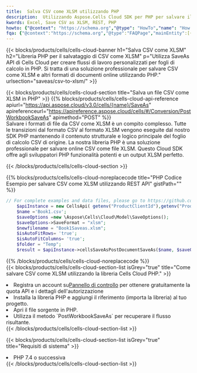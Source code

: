```yaml
---
title:  Salva CSV come XLSM utilizzando PHP
description:  Utilizzando Aspose.Cells Cloud SDK per PHP per salvare il file in formato CSV come file in formato XLSM.
kwords: Excel, Save CSV as XLSM, REST, PHP
howto: {"@context": "https://schema.org","@type": "HowTo","name": "How to save CSV as XLSM using the Cells Cloud PHP library.","description": "How to save CSV as XLSM using the Cells Cloud PHP library.","image": {"@type": "ImageObject"},"url": "/php/saveas/csv-to-xlsm/","step": [{ "@type": "HowToStep","name": "How to save CSV as XLSM using the Cells Cloud PHP library. step 1", "image": {"@type": "ImageObject",},"url": "/php/saveas/csv-to-xlsm/","text": "Register an account at <a href='https://dashboard.aspose.cloud/'>Dashboard</a> to get free API quota & authorization details",},{ "@type": "HowToStep","name": "How to save CSV as XLSM using the Cells Cloud PHP library. step 1", "image": {"@type": "ImageObject",},"url": "/php/saveas/csv-to-xlsm/","text": "Install PHP library and add the reference (import the library) to your project.",},{ "@type": "HowToStep","name": "How to save CSV as XLSM using the Cells Cloud PHP library. step 1", "image": {"@type": "ImageObject",},"url": "/php/saveas/csv-to-xlsm/","text": "Open the source file in PHP.",},{ "@type": "HowToStep","name": "How to save CSV as XLSM using the Cells Cloud PHP library. step 1", "image": {"@type": "ImageObject",},"url": "/php/saveas/csv-to-xlsm/","text": "Use the `PostWorkbookSaveAs` method to retrieve the resulting stream.",}, ],"supply": {"@type": "HowToSupply","name": "document"},"tool": [{"@type": "HowToTool","name": "phpstorm, Visual Studio Code, Eclipse"},{"@type": "HowToTool","name": "Aspose Cells"}],"totalTime": "PT6M"}
fqa: {"@context":"https://schema.org","@type":"FAQPage","mainEntity":[{"@type":"Question","name":"Why save file as other formats file in C# using REST API?","acceptedAnswer":{"@type":"Answer","text":"Documents are encoded in many ways, and some files may be incompatible with the software you use. To open and read such files, just save them as appropriate file formats.<br/><ol><li>Install .NET SDK and add the reference (import the library) to your project.</li><li>Open the source file in C# using REST API.</li><li>Call the PostWorkbookSaveAsRequest() method, passing an output filename with required extension.</li><li>Get the result of save as a separate file.</li></ol>"}},{"@type":"Question","name":"What file formats can I save as with your C# library?","acceptedAnswer":{"@type":"Answer","text":"We support a variety of file formats for conversion using .NET library, including XLSX, Excel, xls , PDF, CSV, HTML, Markdown, XML, PNG, JPG, TIFF, Json, TXT and many more."}},{"@type":"Question","name":"What is the maximum allowed file size for conversion using this .NET library?","acceptedAnswer":{"@type":"Answer","text":"There are no file size limits for format conversions using .NET library."}}]}
---
```

{{< blocks/products/cells/cells-cloud-banner h1="Salva CSV come XLSM" h2="Libreria PHP per il salvataggio di CSV come XLSM" p="Utilizza SaveAs API di Cells Cloud per creare flussi di lavoro personalizzati per fogli di calcolo in PHP. Si tratta di una soluzione professionale per salvare CSV come XLSM e altri formati di documenti online utilizzando PHP." urlsection="saveas/csv-to-xlsm/" >}}

{{< blocks/products/cells/cells-cloud-section title="Salva un file CSV come XLSM in PHP" >}}
{{% blocks/products/cells/cells-cloud-api-reference apiurl="https://api.aspose.cloud/v3.0/cells/{name}/SaveAs" apireferenceurl="https://apireference.aspose.cloud/cells/#/Conversion/PostWorkbookSaveAs" apimethod="POST" %}}
<br/>
Salvare i formati di file da CSV come XLSM è un compito complesso. Tutte le transizioni dal formato CSV al formato XLSM vengono eseguite dal nostro SDK PHP mantenendo il contenuto strutturale e logico principale del foglio di calcolo CSV di origine. La nostra libreria PHP è una soluzione professionale per salvare online CSV come file XLSM. Questo Cloud SDK offre agli sviluppatori PHP funzionalità potenti e un output XLSM perfetto.

{{< /blocks/products/cells/cells-cloud-section >}}

{{% blocks/products/cells/cells-cloud-noreplacecode title="PHP Codice Esempio per salvare CSV come XLSM utilizzando REST API" gistPath="" %}}
  
```php
// For complete examples and data files, please go to https://github.com/aspose-cells-cloud/aspose-cells-cloud-php/
    $apiInstance = new CellsApi( getenv("ProductClientId"),getenv("ProductClientSecret") );
    $name ='Book1.csv';
    $saveOptions =new \Aspose\Cells\Cloud\Model\SaveOptions();
    $saveOptions->SaveFormat = "xlsm";
    $newfilename = "Book1Saveas.xlsm";
    $isAutoFitRows= 'true';
    $isAutoFitColumns= 'true';
    $folder = "Temp";
    $result = $apiInstance->cellsSaveAsPostDocumentSaveAs($name, $saveOptions, $newfilename,$isAutoFitRows, $isAutoFitColumns, $folder);
```
  
{{% /blocks/products/cells/cells-cloud-noreplacecode %}}
<br/>
{{< blocks/products/cells/cells-cloud-section-list isGrey="true" title="Come salvare CSV come XLSM utilizzando la libreria Cells Cloud PHP." >}}
<li> Registra un account su<a href="https://dashboard.aspose.cloud/">Pannello di controllo</a> per ottenere gratuitamente la quota API e i dettagli dell'autorizzazione</li>
<li>Installa la libreria PHP e aggiungi il riferimento (importa la libreria) al tuo progetto.</li>
<li>Apri il file sorgente in PHP.</li>
<li>Utilizza il metodo `PostWorkbookSaveAs` per recuperare il flusso risultante.</li>
{{< /blocks/products/cells/cells-cloud-section-list >}}

{{< blocks/products/cells/cells-cloud-section-list isGrey="true" title="Requisiti di sistema" >}}
<li>PHP 7.4 o successiva</li>
{{< /blocks/products/cells/cells-cloud-section-list >}}
